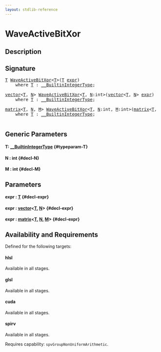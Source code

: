 ```yaml
---
layout: stdlib-reference
---
```


# WaveActiveBitXor

## Description





## Signature 

<pre>
<a href="/stdlib-reference/global-decls/WaveActiveBitXor#typeparam-T" class="code_type">T</a> <a href="/stdlib-reference/global-decls/WaveActiveBitXor">WaveActiveBitXor</a>&lt;<a href="/stdlib-reference/global-decls/WaveActiveBitXor#typeparam-T" class="code_type">T</a>&gt;(<a href="/stdlib-reference/global-decls/WaveActiveBitXor#typeparam-T" class="code_type">T</a> <a href="/stdlib-reference/global-decls/WaveActiveBitXor#decl-expr" class="code_param">expr</a>)
    <span class='code_keyword'>where</span> <a href="/stdlib-reference/global-decls/WaveActiveBitXor#typeparam-T" class="code_type">T</a> : <a href="/stdlib-reference/interfaces/BuiltinIntegerType/index" class="code_type">__BuiltinIntegerType</a>;

<a href="/stdlib-reference/types/vector/index" class="code_type">vector</a>&lt;<a href="/stdlib-reference/global-decls/WaveActiveBitXor#typeparam-T" class="code_type">T</a>, <a href="/stdlib-reference/global-decls/WaveActiveBitXor#decl-N" class="code_var">N</a>&gt; <a href="/stdlib-reference/global-decls/WaveActiveBitXor">WaveActiveBitXor</a>&lt;<a href="/stdlib-reference/global-decls/WaveActiveBitXor#typeparam-T" class="code_type">T</a>, <a href="/stdlib-reference/global-decls/WaveActiveBitXor#decl-N" class="code_var">N</a>:<span class="code_keyword">int</span>&gt;(<a href="/stdlib-reference/types/vector/index" class="code_type">vector</a>&lt;<a href="/stdlib-reference/global-decls/WaveActiveBitXor#typeparam-T" class="code_type">T</a>, <a href="/stdlib-reference/global-decls/WaveActiveBitXor#decl-N" class="code_var">N</a>&gt; <a href="/stdlib-reference/global-decls/WaveActiveBitXor#decl-expr" class="code_param">expr</a>)
    <span class='code_keyword'>where</span> <a href="/stdlib-reference/global-decls/WaveActiveBitXor#typeparam-T" class="code_type">T</a> : <a href="/stdlib-reference/interfaces/BuiltinIntegerType/index" class="code_type">__BuiltinIntegerType</a>;

<a href="/stdlib-reference/types/matrix/index" class="code_type">matrix</a>&lt;<a href="/stdlib-reference/global-decls/WaveActiveBitXor#typeparam-T" class="code_type">T</a>, <a href="/stdlib-reference/global-decls/WaveActiveBitXor#decl-N" class="code_var">N</a>, <a href="/stdlib-reference/global-decls/WaveActiveBitXor#decl-M" class="code_var">M</a>&gt; <a href="/stdlib-reference/global-decls/WaveActiveBitXor">WaveActiveBitXor</a>&lt;<a href="/stdlib-reference/global-decls/WaveActiveBitXor#typeparam-T" class="code_type">T</a>, <a href="/stdlib-reference/global-decls/WaveActiveBitXor#decl-N" class="code_var">N</a>:<span class="code_keyword">int</span>, <a href="/stdlib-reference/global-decls/WaveActiveBitXor#decl-M" class="code_var">M</a>:<span class="code_keyword">int</span>&gt;(<a href="/stdlib-reference/types/matrix/index" class="code_type">matrix</a>&lt;<a href="/stdlib-reference/global-decls/WaveActiveBitXor#typeparam-T" class="code_type">T</a>, <a href="/stdlib-reference/global-decls/WaveActiveBitXor#decl-N" class="code_var">N</a>, <a href="/stdlib-reference/global-decls/WaveActiveBitXor#decl-M" class="code_var">M</a>&gt; <a href="/stdlib-reference/global-decls/WaveActiveBitXor#decl-expr" class="code_param">expr</a>)
    <span class='code_keyword'>where</span> <a href="/stdlib-reference/global-decls/WaveActiveBitXor#typeparam-T" class="code_type">T</a> : <a href="/stdlib-reference/interfaces/BuiltinIntegerType/index" class="code_type">__BuiltinIntegerType</a>;

</pre>

## Generic Parameters

#### T: [\_\_BuiltinIntegerType](/stdlib-reference/interfaces/BuiltinIntegerType/index) {#typeparam-T}
#### N  : int {#decl-N}
#### M  : int {#decl-M}

## Parameters

#### expr  : [T](/stdlib-reference/global-decls/WaveActiveBitXor#typeparam-T) {#decl-expr}
#### expr  : [vector](/stdlib-reference/types/vector/index)\<[T](/stdlib-reference/types/vector/index#typeparam-T), [N](/stdlib-reference/types/vector/index#decl-N)\> {#decl-expr}
#### expr  : [matrix](/stdlib-reference/types/matrix/index)\<[T](/stdlib-reference/types/matrix/T), [N](/stdlib-reference/types/matrix/index#decl-N), [M](/stdlib-reference/types/matrix/index#decl-M)\> {#decl-expr}

## Availability and Requirements

Defined for the following targets:

#### hlsl
Available in all stages.

#### glsl
Available in all stages.

#### cuda
Available in all stages.

#### spirv
Available in all stages.

Requires capability: `spvGroupNonUniformArithmetic`.


